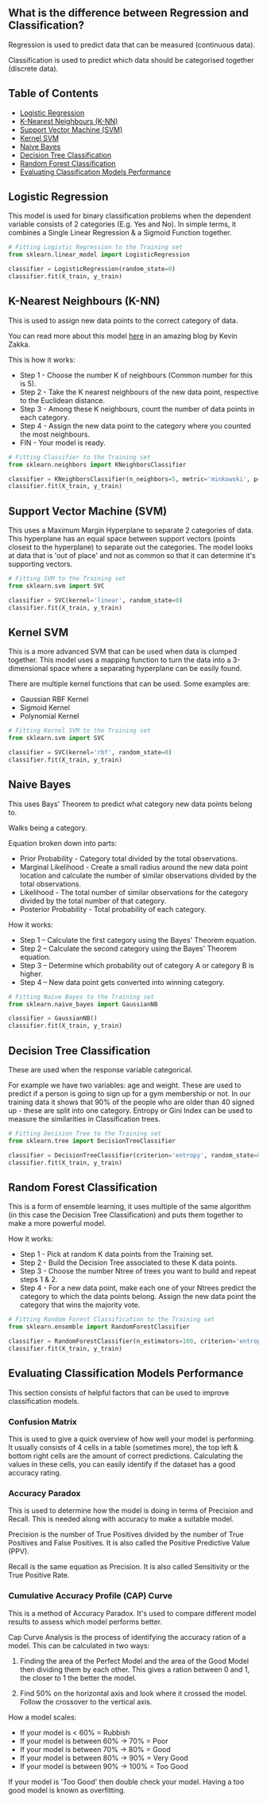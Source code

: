 ## What is the difference between Regression and Classification?
Regression is used to predict data that can be measured (continuous data).

Classification is used to predict which data should be categorised together (discrete data).

## Table of Contents
* [Logistic Regression](#logistic-regression)
* [K-Nearest Neighbours (K-NN)](#k-nearest-neighbours-k-nn)
* [Support Vector Machine (SVM)](#support-vector-machine-svm)
* [Kernel SVM](#kernel-svm)
* [Naive Bayes](#naive-bayes)
* [Decision Tree Classification](#decision-tree-classification)
* [Random Forest Classification](#random-forest-classification)
* [Evaluating Classification Models Performance](#evaluating-classification-models-performance)

## Logistic Regression
This model is used for binary classification problems when the dependent variable consists of 2 categories (E.g. Yes and No). In simple terms, it combines a Single Linear Regression & a Sigmoid Function together.
<!---
Blue is the Single Linear Regression, Green is the Logistic Regression. 

![Logistic Regression](https://acius.co.uk/wp-content/themes/acius/machine_learning/imgs/ml/logistic-regression.png)

See the code [here](https://github.com/Achronus/Machine-Learning-101/blob/master/coding_templates_and_data_files/machine_learning/2.%20classification/0.%20logistic_regression.py) for an example of a logistic regression. To make this use the [LogisticRegression](http://scikit-learn.org/stable/modules/generated/sklearn.linear_model.LogisticRegression.html) class from the Scikit-Learn library.
--->
```python
# Fitting Logistic Regression to the Training set
from sklearn.linear_model import LogisticRegression

classifier = LogisticRegression(random_state=0)
classifier.fit(X_train, y_train)
```

## K-Nearest Neighbours (K-NN)
This is used to assign new data points to the correct category of data.

You can read more about this model [here](https://kevinzakka.github.io/2016/07/13/k-nearest-neighbor/) in an amazing blog by Kevin Zakka.
<!---
![K-Nearest Neighbours](https://acius.co.uk/wp-content/themes/acius/machine_learning/imgs/ml/k-nearest-neighbours.png)
--->
This is how it works:
* Step 1 - Choose the number K of neighbours (Common number for this is 5).
* Step 2 - Take the K nearest neighbours of the new data point, respective to the Euclidean distance.
* Step 3 - Among these K neighbours, count the number of data points in each category.
* Step 4 - Assign the new data point to the category where you counted the most neighbours.
* FIN - Your model is ready.
<!---
See the code [here](https://github.com/Achronus/Machine-Learning-101/blob/master/coding_templates_and_data_files/machine_learning/2.%20classification/1.%20k_nearest_neighbors.py) for an example of a K-Nearest Neighbours model. To make this use the [KNeighborsClassifier](http://scikit-learn.org/stable/modules/generated/sklearn.neighbors.KNeighborsClassifier.html) class from the Scikit-Learn library.
--->
```python
# Fitting Classifier to the Training set
from sklearn.neighbors import KNeighborsClassifier

classifier = KNeighborsClassifier(n_neighbors=5, metric='minkowski', p=2)
classifier.fit(X_train, y_train)
```

## Support Vector Machine (SVM)
This uses a Maximum Margin Hyperplane to separate 2 categories of data. This hyperplane has an equal space between support vectors (points closest to the hyperplane) to separate out the categories. The model looks at data that is 'out of place' and not as common so that it can determine it's supporting vectors.
<!---
![Support Vector Machine](https://acius.co.uk/wp-content/themes/acius/machine_learning/imgs/ml/svm.png)

See the code [here](https://github.com/Achronus/Machine-Learning-101/blob/master/coding_templates_and_data_files/machine_learning/2.%20classification/2.%20support_vector_machine.py) for an example of an SVM. To make this use the [SVC](http://scikit-learn.org/stable/modules/generated/sklearn.svm.SVC.html) class from the Scikit-Learn library.
--->
```python
# Fitting SVM to the Training set
from sklearn.svm import SVC

classifier = SVC(kernel='linear', random_state=0)
classifier.fit(X_train, y_train)
```

## Kernel SVM
This is a more advanced SVM that can be used when data is clumped together. This model uses a mapping function to turn the data into a 3-dimensional space where a separating hyperplane can be easily found.
<!---
![Kernel SVM](https://acius.co.uk/wp-content/themes/acius/machine_learning/imgs/ml/kernel-svm.png)
--->
There are multiple kernel functions that can be used. Some examples are:
* Gaussian RBF Kernel
* Sigmoid Kernel
* Polynomial Kernel
<!---
![Kernel SVM Functions](https://acius.co.uk/wp-content/themes/acius/machine_learning/imgs/ml/kernel-svm-functions.png)

See the code [here](https://github.com/Achronus/Machine-Learning-101/blob/master/coding_templates_and_data_files/machine_learning/2.%20classification/3.%20kernel_svm.py) for an example of a Kernel SVM. To make this use the [SVC](http://scikit-learn.org/stable/modules/generated/sklearn.svm.SVC.html) class from the Scikit-Learn library.
--->
```python
# Fitting Kernel SVM to the Training set
from sklearn.svm import SVC

classifier = SVC(kernel='rbf', random_state=0)
classifier.fit(X_train, y_train)
```

## Naive Bayes
This uses Bays' Theorem to predict what category new data points belong to.
<!---
![Naive Bayes](https://acius.co.uk/wp-content/themes/acius/machine_learning/imgs/ml/naive-bayes.png)
--->
Walks being a category. 

Equation broken down into parts:
* Prior Probability - Category total divided by the total observations.
* Marginal Likelihood - Create a small radius around the new data point location and calculate the number of similar 
   observations divided by the total observations.
* Likelihood - The total number of similar observations for the category divided by the total number of that category.
* Posterior Probability - Total probability of each category.

How it works: 
* Step 1 – Calculate the first category using the Bayes' Theorem equation.
* Step 2 – Calculate the second category using the Bayes' Theorem equation. 
* Step 3 – Determine which probability out of category A or category B is higher.
* Step 4 – New data point gets converted into winning category. 
<!---
See the code [here](https://github.com/Achronus/Machine-Learning-101/blob/master/coding_templates_and_data_files/machine_learning/2.%20classification/4.%20naive_bayes.py) for an example of a Naive Bayes model. To make this use the [GaussianNB](http://scikit-learn.org/stable/modules/generated/sklearn.naive_bayes.GaussianNB.html) class from the Scikit-Learn library.
--->
```python
# Fitting Naive Bayes to the Training set
from sklearn.naive_bayes import GaussianNB

classifier = GaussianNB()
classifier.fit(X_train, y_train)
```

## Decision Tree Classification
<!---
![Decision Tree Graph](https://acius.co.uk/wp-content/themes/acius/machine_learning/imgs/ml/decision-tree-graph.png)
--->
These are used when the response variable categorical.

For example we have two variables: age and weight. These are used to predict if a person is going to sign up for a gym membership or not. In our training data it shows that 90% of the people who are older than 40 signed up - these are split into one category. Entropy or Gini Index can be used to measure the similarities in Classification trees.
<!---
![Decision Tree Classification](https://acius.co.uk/wp-content/themes/acius/machine_learning/imgs/ml/decision-tree-classification.png)

See the code [here](https://github.com/Achronus/Machine-Learning-101/blob/master/coding_templates_and_data_files/machine_learning/2.%20classification/5.%20decision_tree_classification.py) for an example of a decision tree classification. To make this use the [DecisionTreeClassifier](http://scikit-learn.org/stable/modules/generated/sklearn.tree.DecisionTreeClassifier.html) class from the Scikit-Learn library.
--->
```python
# Fitting Decision Tree to the Training set
from sklearn.tree import DecisionTreeClassifier

classifier = DecisionTreeClassifier(criterion='entropy', random_state=0)
classifier.fit(X_train, y_train)
```

## Random Forest Classification
This is a form of ensemble learning, it uses multiple of the same algorithm (in this case the Decision Tree Classification) and puts them together to make a more powerful model.

How it works:
* Step 1 - Pick at random K data points from the Training set.
* Step 2 - Build the Decision Tree associated to these K data points.
* Step 3 - Choose the number Ntree of trees you want to build and repeat steps 1 & 2.
* Step 4 - For a new data point, make each one of your Ntrees predict the category to which the data points belong. 
           Assign the new data point the category that wins the majority vote.
<!---
See the code [here](https://github.com/Achronus/Machine-Learning-101/blob/master/coding_templates_and_data_files/machine_learning/2.%20classification/6.%20random_forest_classification.py) for an example of a random forest classification. To make this use the [RandomForestClassifier](http://scikit-learn.org/stable/modules/generated/sklearn.ensemble.RandomForestClassifier.html) class from the Scikit-Learn library.
--->
```python
# Fitting Random Forest Classification to the Training set
from sklearn.ensemble import RandomForestClassifier

classifier = RandomForestClassifier(n_estimators=100, criterion='entropy', random_state=0)
classifier.fit(X_train, y_train)
```

## Evaluating Classification Models Performance
This section consists of helpful factors that can be used to improve classification models.

### Confusion Matrix
This is used to give a quick overview of how well your model is performing. It usually consists of 4 cells in a table (sometimes more), the top left & bottom right cells are the amount of correct predictions. Calculating the values in these cells, you can easily identify if the dataset has a good accuracy rating. 

<!---
![Confusion Matrix](https://acius.co.uk/wp-content/themes/acius/machine_learning/imgs/ml/confusion-matrix.png)
--->
### Accuracy Paradox
This is used to determine how the model is doing in terms of Precision and Recall. This is needed along with accuracy to make a suitable model. 

Precision is the number of True Positives divided by the number of True Positives and False Positives. It is also called the Positive Predictive Value (PPV).
<!---
![Sensitivity](https://acius.co.uk/wp-content/themes/acius/machine_learning/imgs/ml/sensitivity.png)
--->
Recall is the same equation as Precision. It is also called Sensitivity or the True Positive Rate.
<!---
![Detailed Confusion Matrix](https://acius.co.uk/wp-content/themes/acius/machine_learning/imgs/ml/detailed-confusion-matrix.png)
--->
### Cumulative Accuracy Profile (CAP) Curve
This is a method of Accuracy Paradox. It's used to compare different model results to assess which model performs better. 

Cap Curve Analysis is the process of identifying the accuracy ration of a model. This can be calculated in two ways:

1. Finding the area of the Perfect Model and the area of the Good Model then dividing them by each other. This gives a ration between 0 and 1, the closer to 1 the better the model.
<!---
![Cap Curve Analysis method 1](https://acius.co.uk/wp-content/themes/acius/machine_learning/imgs/ml/cap-curve-analysis1.png)
--->
2. Find 50% on the horizontal axis and look where it crossed the model. Follow the crossover to the vertical axis. 
<!---
![Cap Curve Analysis method 2](https://acius.co.uk/wp-content/themes/acius/machine_learning/imgs/ml/cap-curve-analysis2.png)
--->
How a model scales:
* If your model is < 60% = Rubbish
* If your model is between 60% -> 70% = Poor
* If your model is between 70% -> 80% = Good
* If your model is between 80% -> 90% = Very Good
* If your model is between 90% -> 100% = Too Good

If your model is 'Too Good' then double check your model. Having a too good model is known as overfitting.
